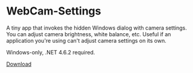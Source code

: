 # WebCam-Settings
A tiny app that invokes the hidden Windows dialog with camera settings. You can adjust camera brightness, white balance, etc. Useful if an application you're using can't adjust camera settings on its own.

Windows-only, .NET 4.6.2 required. 

[Download](https://github.com/Simon311/WebCam-Settings/blob/master/Download/WebCamSettings.exe?raw=true)
